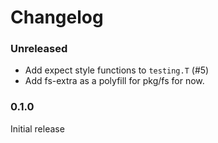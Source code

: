 # Changelog

### Unreleased

- Add expect style functions to `testing.T` (#5)
- Add fs-extra as a polyfill for pkg/fs for now.

### 0.1.0

Initial release
